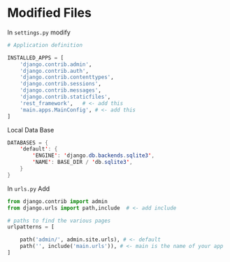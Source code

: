# Modified Files

In ```settings.py``` modify 

```python
# Application definition

INSTALLED_APPS = [
    'django.contrib.admin',
    'django.contrib.auth',
    'django.contrib.contenttypes',
    'django.contrib.sessions',
    'django.contrib.messages',
    'django.contrib.staticfiles',
    'rest_framework',   # <- add this
    'main.apps.MainConfig', # <- add this
]
```
Local Data Base

```java
DATABASES = {
    'default': {
        'ENGINE': 'django.db.backends.sqlite3',
        'NAME': BASE_DIR / 'db.sqlite3',
    }
}
```
In ```urls.py``` Add

```python
from django.contrib import admin
from django.urls import path,include  # <- add include

# paths to find the various pages 
urlpatterns = [

    path('admin/', admin.site.urls), # <- default 
    path('', include('main.urls')), # <- main is the name of your app 
]
```
